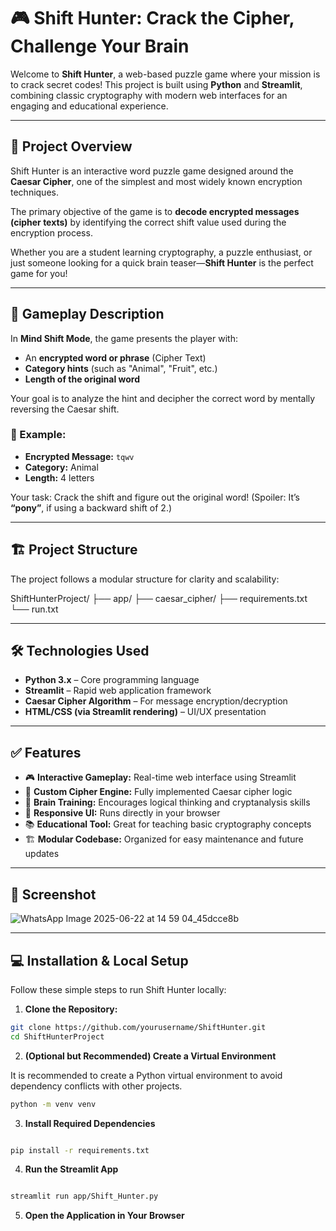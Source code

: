 # 🎮 Shift Hunter: Crack the Cipher, Challenge Your Brain

Welcome to **Shift Hunter**, a web-based puzzle game where your mission is to crack secret codes! This project is built using **Python** and **Streamlit**, combining classic cryptography with modern web interfaces for an engaging and educational experience.

---

## 📌 Project Overview

Shift Hunter is an interactive word puzzle game designed around the **Caesar Cipher**, one of the simplest and most widely known encryption techniques.

The primary objective of the game is to **decode encrypted messages (cipher texts)** by identifying the correct shift value used during the encryption process.

Whether you are a student learning cryptography, a puzzle enthusiast, or just someone looking for a quick brain teaser—**Shift Hunter** is the perfect game for you!

---

## 🎯 Gameplay Description

In **Mind Shift Mode**, the game presents the player with:

- An **encrypted word or phrase** (Cipher Text)
- **Category hints** (such as "Animal", "Fruit", etc.)
- **Length of the original word**

Your goal is to analyze the hint and decipher the correct word by mentally reversing the Caesar shift.

### 🧪 Example:

- **Encrypted Message:** `tqwv`
- **Category:** Animal
- **Length:** 4 letters

Your task: Crack the shift and figure out the original word! (Spoiler: It’s **“pony”**, if using a backward shift of 2.)

---

## 🏗️ Project Structure

The project follows a modular structure for clarity and scalability:

ShiftHunterProject/
├── app/
├── caesar_cipher/
├── requirements.txt
└── run.txt


---

## 🛠️ Technologies Used

- **Python 3.x** – Core programming language
- **Streamlit** – Rapid web application framework
- **Caesar Cipher Algorithm** – For message encryption/decryption
- **HTML/CSS (via Streamlit rendering)** – UI/UX presentation

---

## ✅ Features

- 🎮 **Interactive Gameplay:** Real-time web interface using Streamlit
- 🔐 **Custom Cipher Engine:** Fully implemented Caesar cipher logic
- 🧠 **Brain Training:** Encourages logical thinking and cryptanalysis skills
- 📱 **Responsive UI:** Runs directly in your browser
- 📚 **Educational Tool:** Great for teaching basic cryptography concepts
- 🏗️ **Modular Codebase:** Organized for easy maintenance and future updates


---

## 📸 Screenshot

![WhatsApp Image 2025-06-22 at 14 59 04_45dcce8b](https://github.com/user-attachments/assets/39fa84f0-5d28-4e11-bace-c3f7f21ccada) <!-- Replace with actual path when uploading -->

---

## 💻 Installation & Local Setup

Follow these simple steps to run Shift Hunter locally:

1. **Clone the Repository:**

```bash
git clone https://github.com/yourusername/ShiftHunter.git
cd ShiftHunterProject

```

2. **(Optional but Recommended) Create a Virtual Environment**

It is recommended to create a Python virtual environment to avoid dependency conflicts with other projects.

```bash
python -m venv venv

```

3. **Install Required Dependencies**

```bash

pip install -r requirements.txt

```

4. **Run the Streamlit App**

 ```bash

streamlit run app/Shift_Hunter.py

```

5. **Open the Application in Your Browser**

